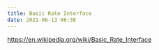 ```yaml
---
title: Basic Rate Interface
date: 2021-06-13 06:38
---
```


https://en.wikipedia.org/wiki/Basic_Rate_Interface

